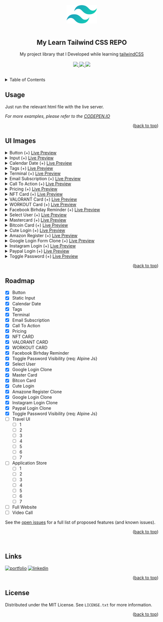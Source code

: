 

<p align="center">
  <br />
  <img width="100" src="https://github.com/aniftyco/awesome-tailwindcss/raw/master/assets/logo.svg" alt="Tailwind CSS logo">
  <br />
  <br />
</p>

<h2 align="center">My Learn Tailwind CSS REPO</h2>


<p align="center">
  <span> My project library that I Developed while learning <a href="https://tailwindcss.com">tailwindCSS</a> </span>
  <br />
  <br />
  <a href="http://w3schools.com/html/">
  <img src="https://img.shields.io/badge/html5-%23E34F26.svg?style=for-the-badge&logo=html5&logoColor=white" >
    </a>
   <a href="http://w3schools.com/css/">
  <img src="https://img.shields.io/badge/css3-%231572B6.svg?style=for-the-badge&logo=css3&logoColor=white" >
      </a>
  <a href="https://tailwindcss.com/docs/">
  <img src="https://img.shields.io/badge/tailwindcss-%2338B2AC.svg?style=for-the-badge&logo=tailwind-css&logoColor=white" >
    </a>
  <br />
  <br />
</p>


<!-- TABLE OF CONTENTS -->
<details>
  <summary>Table of Contents</summary>
  <ol>
    <li><a href="#usage">Usage</a></li>
    <li><a href="#ui-images">UI's Image</a></li>
    <li><a href="#roadmap">UI's Image</a></li>
    <li><a href="#links">Links</a></li>
    <li><a href="#license">License</a></li>
  </ol>
</details>


<!-- USAGE EXAMPLES -->
## Usage

Just run the relevant html file with the live server.

_For more examples, please refer to the [CODEPEN.IO](https://codepen.io/azateser)_

<p align="right">(<a href="#top">back to top</a>)</p>


## UI Images

  <details>
    <summary>Button (+) <a href="https://azateser.github.io/tailwindCSS_uiPack/src/button.html" target="_blank">Live Preview<a></summary>
    <img src="/projectimage/button.png">
  </details>
  
   <details>
    <summary>Input (+) <a href="https://azateser.github.io/tailwindCSS_uiPack/src/static_input.html" target="_blank">Live Preview<a></summary>
    <img src="/projectimage/static-input.png">
  </details>
  
  <details>
    <summary>Calendar Date (+) <a href="https://azateser.github.io/tailwindCSS_uiPack/src/calendar_date.html" target="_blank">Live Preview<a></summary>
    <img src="/projectimage/calendar-date.png">
  </details>
  
  <details>
    <summary>Tags (+) <a href="https://azateser.github.io/tailwindCSS_uiPack/src/tags.html" target="_blank">Live Preview<a></summary>
    <img src="/projectimage/tags.png">
  </details>
  
   <details>
    <summary>Terminal (+) <a href="https://azateser.github.io/tailwindCSS_uiPack/src/terminal.html" target="_blank">Live Preview<a></summary>
    <img src="/projectimage/terminal.png">
  </details>
  
  <details>
    <summary>Email Subscription (+) <a href="https://azateser.github.io/tailwindCSS_uiPack/src/email-subscription.html" target="_blank">Live Preview<a></summary>
    <img src="/projectimage/email-subscription.png">
  </details>
  
   <details>
    <summary>Call To Action (+) <a href="https://azateser.github.io/tailwindCSS_uiPack/src/call-to-action.html" target="_blank">Live Preview<a></summary>
    <img src="/projectimage/call-to-action.png">
  </details>
  
   <details>
    <summary>Pricing (+) <a href="https://azateser.github.io/tailwindCSS_uiPack/src/pricing.html" target="_blank">Live Preview<a></summary>
    <img src="/projectimage/pricing.png">
  </details>
  
  <details>
    <summary>NFT Card (+) <a href="https://azateser.github.io/tailwindCSS_uiPack/src/nft-card.html" target="_blank">Live Preview<a></summary>
    <img src="/projectimage/nft-card.png">
  </details>
  
   <details>
    <summary>VALORANT Card (+) <a href="https://azateser.github.io/tailwindCSS_uiPack/src/valorant-card.html" target="_blank">Live Preview<a></summary>
    <img src="/projectimage/valorant-card.png">
  </details>
  
   <details>
    <summary>WORKOUT Card (+) <a href="https://azateser.github.io/tailwindCSS_uiPack/src/workout-card.html" target="_blank">Live Preview<a></summary>
    <img src="/projectimage/workout-card.png">
  </details>
  
   <details>
    <summary>Facebook Birhday Reminder (+) <a href="https://azateser.github.io/tailwindCSS_uiPack/src/facebook-reminder.html" target="_blank">Live Preview<a></summary>
    <img src="/projectimage/facebook-reminder.png">
  </details>
  
   <details>
    <summary>Select User (+) <a href="https://azateser.github.io/tailwindCSS_uiPack/src/select-user.html" target="_blank">Live Preview<a></summary>
    <img src="/projectimage/select-user.png">
  </details>
  
  <details>
    <summary>Mastercard (+) <a href="https://azateser.github.io/tailwindCSS_uiPack/src/mastercard.html" target="_blank">Live Preview<a></summary>
    <img src="/projectimage/mastercard.png">
  </details>

  <details>
    <summary>Bitcoin Card (+) <a href="https://azateser.github.io/tailwindCSS_uiPack/src/bitcoin-card.html" target="_blank">Live Preview<a></summary>
    <img src="/projectimage/bitcoin-card.png">
  </details>

  <details>
    <summary>Cute Login (+) <a href="https://azateser.github.io/tailwindCSS_uiPack/src/cute-login.html" target="_blank">Live Preview<a></summary>
    <img src="/projectimage/cute-login.png">
  </details>

  <details>
    <summary>Amazon Register (+) <a href="https://azateser.github.io/tailwindCSS_uiPack/src/amazon-register.html" target="_blank">Live Preview<a></summary>
    <img src="/projectimage/amazon-register.png">
  </details>

  <details>
    <summary>Google Login Form Clone (+) <a href="https://azateser.github.io/tailwindCSS_uiPack/src/google-login-form.html" target="_blank">Live Preview<a></summary>
    <img src="/projectimage/google-login-form-clone.png">
  </details>

  <details>
    <summary>Instagram Login (+) <a href="https://azateser.github.io/tailwindCSS_uiPack/src/instagram-login.html" target="_blank">Live Preview<a></summary>
    <img src="/projectimage/instagram-login.png">
  </details>

  <details>
    <summary>Paypal Login (+) <a href="https://azateser.github.io/tailwindCSS_uiPack/src/paypal-login.html" target="_blank">Live Preview<a></summary>
    <img src="/projectimage/paypal-login.png">
  </details>

   <details>
    <summary>Toggle Password (+) <a href="https://azateser.github.io/tailwindCSS_uiPack/src/toggle-password.html" target="_blank">Live Preview<a></summary>
    <img src="/projectimage/toggle-password.png">
  </details>

<p align="right">(<a href="#top">back to top</a>)</p>

<!-- ROADMAP -->
## Roadmap

- [x] Button
- [x] Static Input
- [x] Calendar Date
- [x] Tags
- [x] Terminal
- [x] Email Subscription
- [x] Call To Action
- [x] Pricing
- [x] NFT CARD
- [x] VALORANT CARD
- [x] WORKOUT CARD
- [x] Facebook Birhday Reminder
- [x] Toggle Password Visibility {req: Alpine Js}
- [x] Select User
- [x] Google Login Clone
- [x] Master Card
- [x] Bitcon Card
- [x] Cute Login
- [x] Amazone Register Clone
- [x] Google Login Clone
- [x] Instagram Login Clone
- [x] Paypal Login Clone
- [x] Toggle Password Visibility {req: Alpine Js}
- [ ] Travel UI
    - [ ] 1
    - [ ] 2
    - [ ] 3
    - [ ] 4
    - [ ] 5
    - [ ] 6
    - [ ] 7
- [ ] Application Store
    - [ ] 1
    - [ ] 2
    - [ ] 3
    - [ ] 4
    - [ ] 5
    - [ ] 6
    - [ ] 7
- [ ] Full Website
- [ ] Video Call

See the [open issues](https://github.com/azateser/tailwindCSS_uiPack/issues) for a full list of proposed features (and known issues).

<p align="right">(<a href="#top">back to top</a>)</p>
  
  <br />  

## Links
[![portfolio](https://img.shields.io/badge/my_portfolio-000?style=for-the-badge&logo=ko-fi&logoColor=white)](https://azateser.com/)
[![linkedin](https://img.shields.io/badge/linkedin-0A66C2?style=for-the-badge&logo=linkedin&logoColor=white)](https://www.linkedin.com/)

<p align="right">(<a href="#top">back to top</a>)</p>


<!-- LICENSE -->
## License

Distributed under the MIT License. See `LICENSE.txt` for more information.

<p align="right">(<a href="#top">back to top</a>)</p>
